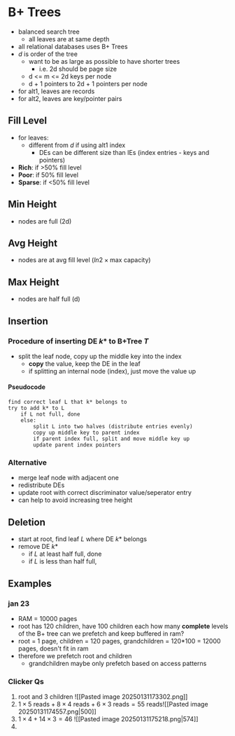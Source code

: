 # B+ Trees
- balanced search tree
	- all leaves are at same depth
- all relational databases uses B+ Trees
- $d$ is order of the tree
	- want to be as large as possible to have shorter trees
		- i.e. 2d should be page size
	- d <= m <= 2d keys per node
	- d + 1 pointers to 2d + 1 pointers per node
- for alt1, leaves are records
- for alt2, leaves are key/pointer pairs
## Fill Level
- for leaves:
	- different from $d$ if using alt1 index
		- DEs can be different size than IEs (index entries - keys and pointers)
- **Rich**: if >50% fill level
- **Poor**: if 50% fill level
- **Sparse**: if <50% fill level
## Min Height
- nodes are full (2d)
## Avg Height
- nodes are at avg fill level ($ln2 \times \text{max capacity}$)
## Max Height
- nodes are half full (d)

## Insertion
### Procedure of inserting DE $k*$ to B+Tree $T$
- split the leaf node, copy up the middle key into the index
	- **copy** the value, keep the DE in the leaf
	- if splitting an internal node (index), just move the value up
#### Pseudocode 
```
find correct leaf L that k* belongs to
try to add k* to L
	if L not full, done
	else:
		split L into two halves (distribute entries evenly)
		copy up middle key to parent index
		if parent index full, split and move middle key up
		update parent index pointers
```
### Alternative
- merge leaf node with adjacent one
- redistribute DEs
- update root with correct discriminator value/seperator entry
- can help to avoid increasing tree height
## Deletion
- start at root, find leaf $L$ where DE $k*$ belongs
- remove DE $k*$
	- if $L$ at least half full, done
	- if $L$ is less than half full, 
## Examples
### jan 23
- RAM = 10000 pages
- root has 120 children, have 100 children each
how many **complete** levels of the B+ tree can we prefetch and keep buffered in ram?
- root = 1 page, children = 120 pages, grandchildren = 120\*100 = 12000 pages, doesn't fit in ram
- therefore we prefetch root and children
	- grandchildren maybe only prefetch based on access patterns
### Clicker Qs
1. root and 3 children ![[Pasted image 20250131173302.png]]
2. $1\times 5\text{ reads}+8\times4\text{ reads}+6\times3\text{ reads} = 55 \text{ reads}$![[Pasted image 20250131174557.png|500]]
3. $1\times4+14\times3=46$ ![[Pasted image 20250131175218.png|574]]
4. 